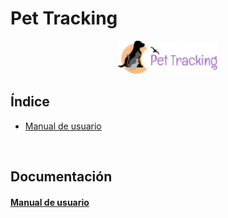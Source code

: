 # Pet Tracking

<p align="center">
  <img src="assets/images/logotipo.png" width="160" >
</p>

## Índice
- [Manual de usuario](#manual-de-usuario)

<br>

## Documentación
#### [Manual de usuario](https://github.com/Vanesa-R/pet-tracking/blob/master/assets/files/Pet%20Tracking%20-%20Manual%20de%20usuario.pdf)

<br>


